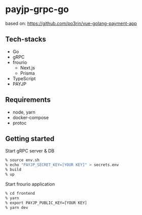 # payjp-grpc-go

based on: https://github.com/po3rin/vue-golang-payment-app

## Tech-stacks

- Go
- gRPC
- frourio
  - Next.js
  - Prisma
- TypeScript
- PAYJP

## Requirements

- node, yarn
- docker-compose
- protoc

## Getting started

Start gRPC server & DB

```bash
% source env.sh
% echo "PAYJP_SECRET_KEY=[YOUR KEY]" > secrets.env
% build
% up
```

Start frourio application

```bash
% cd frontend
% yarn
% export PAYJP_PUBLIC_KEY=[YOUR KEY]
% yarn dev
```
